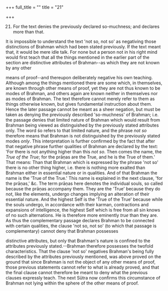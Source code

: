 +++
full_title = ""
title = "21"

+++


21. For the text denies the previously declared so-muchness; and declares more than that.

It is impossible to understand the text 'not so, not so' as negativing those distinctions of Brahman which had been stated previously. If the text meant that, it would be mere idle talk. For none but a person not in his right mind would first teach that all the things mentioned in the earlier part of the section are distinctive attributes of Brahman--as which they are not known by any other

means of proof--and thereupon deliberately negative his own teaching. Although among the things mentioned there are some which, in themselves, are known through other means of proof, yet they are not thus known to be modes of Brahman, and others again are known neither in themselves nor as modes of Brahman. The text therefore cannot merely refer to them as things otherwise known, but gives fundamental instruction about them. Hence the later passage cannot be meant as a sheer negation, but must be taken as denying the previously described 'so-muchness' of Brahman; i.e. the passage denies that limited nature of Brahman which would result from Brahman being viewed as distinguished by the previously stated attributes only. The word śo refers to that limited nature, and the phrase _not so_ therefore means that Brahman is not distinguished by the previously stated modes _only_. This interpretation is further confirmed by the fact that after that negative phrase further qualities of Brahman are declared by the text: 'For there is not anything higher than this _not so_. Then comes the name, the _True of the True_; for the prāṇas are the True, and he is the True of them.' That means: Than that Brahman which is expressed by the phrase 'not so' there is no other thing higher, i.e. there is nothing more exalted than Brahman either in essential nature or in qualities. And of that Brahman the name is the 'True of the True.' This name is explained in the next clause, 'for the prāṇas,' &c. The term prāṇas here denotes the individual souls, so called because the prāṇas accompany them. They are the 'True' because they do not, like the elements, undergo changes implying an alteration of their essential nature. And the highest Self is the 'True of the True' because while the souls undergo, in accordance with their karman, contractions and expansions of intelligence, the highest Self which is free from all sin knows of no such alternations. He is therefore more eminently _true_ than they are. As thus the complementary passage declares Brahman to be connected with certain qualities, the clause 'not so, not so' (to which that passage is complementary) cannot deny that Brahman possesses

distinctive attributes, but only that Brahman's nature is confined to the attributes previously stated.--Brahman therefore possesses the twofold characteristics. That the clause 'not so' negatives Brahman's being fully described by the attributes previously mentioned, was above proved on the ground that since Brahman is not the object of any other means of proof, those previous statements cannot refer to what is already proved, and that the final clause cannot therefore be meant to deny what the previous clauses expressly teach. The next Sūtra now confirms this circumstance of Brahman not lying within the sphere of the other means of proof.

